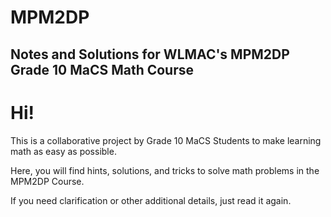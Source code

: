 # MPM2DP
## Notes and Solutions for WLMAC's MPM2DP Grade 10 MaCS Math Course
# Hi! 
This is a collaborative project by Grade 10 MaCS Students to make learning math as easy as possible. 

Here, you will find hints, solutions, and tricks to solve math problems in the MPM2DP Course.

If you need clarification or other additional details, just read it again.
